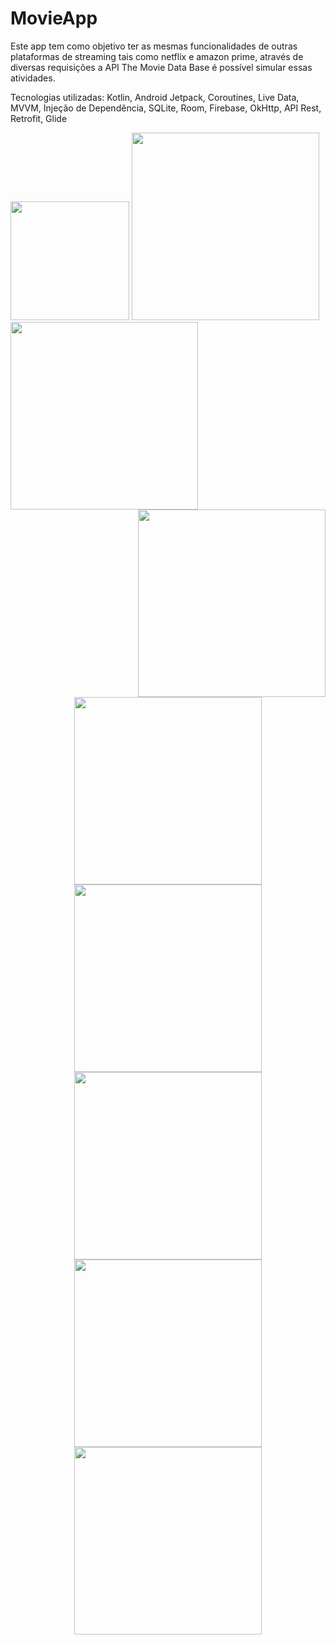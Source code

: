 # MovieApp

Este app tem como objetivo ter as mesmas funcionalidades de outras plataformas de streaming tais como netflix e amazon prime, através de diversas requisições a API The Movie Data Base é possível simular essas atividades.

Tecnologias utilizadas: Kotlin, Android Jetpack, Coroutines, Live Data, MVVM, Injeção de Dependência, SQLite, Room, Firebase, OkHttp, API Rest, Retrofit, Glide


<div align="left">
  <img src="https://github.com/MeiaNoite636/MovieApp/assets/91136155/f292df74-3e24-4c60-a9e1-be19e4bd6a3d" width="190px" />

  <img src="https://github.com/MeiaNoite636/MovieApp/assets/91136155/54e34864-a5a8-4884-b5c3-575b4e805260" width="300px" />

  <img src="https://github.com/MeiaNoite636/MovieApp/assets/91136155/524842db-1dcc-49c9-91de-d7bc1320cf13" width="300px" />

</div>


<div align="right">
<img src="https://github.com/MeiaNoite636/MovieApp/assets/91136155/54e34864-a5a8-4884-b5c3-575b4e805260" width="300px" />
</div>

<div align="center">
<img src="https://github.com/MeiaNoite636/MovieApp/assets/91136155/524842db-1dcc-49c9-91de-d7bc1320cf13" width="300px" />
</div>

<div align="center">
<img src="https://github.com/MeiaNoite636/MovieApp/assets/91136155/d2ca6f20-d49e-44d9-bac9-a7bda62b5e61" width="300px" />
</div>

<div align="center">
<img src="https://github.com/MeiaNoite636/MovieApp/assets/91136155/639198eb-0092-473b-923f-1399444cefdb" width="300px" />
</div>

<div align="center">
<img src="https://github.com/MeiaNoite636/MovieApp/assets/91136155/5d34b17c-4557-4e5d-a438-9083fd998ff4" width="300px" />
</div>

<div align="center">
<img src="https://github.com/MeiaNoite636/MovieApp/assets/91136155/6d12ce40-4ede-4c01-8192-5c49957391ae" width="300px" />
</div>





